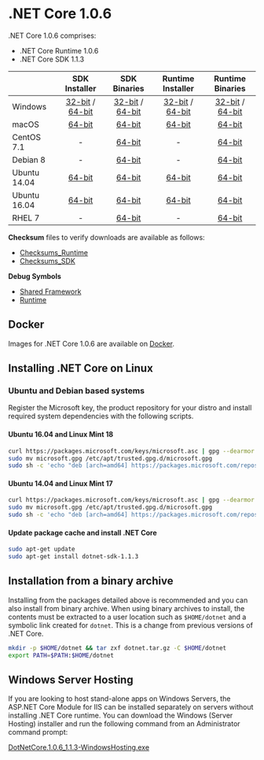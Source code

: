 # .NET Core 1.0.6

.NET Core 1.0.6 comprises:

* .NET Core Runtime 1.0.6
* .NET Core SDK 1.1.3

|         | SDK Installer                                         | SDK Binaries                                                         | Runtime Installer                                                  | Runtime Binaries                                                   |
| ------- | :---------------------------------------------------: | :-------------------------------------------------------------------:| :----------------------------------------------------------------: | :----------------------------------------------------------------: |
| Windows                 | [32-bit](https://download.microsoft.com/download/F/4/F/F4FCB6EC-5F05-4DF8-822C-FF013DF1B17F/dotnet-dev-win-x86.1.1.3.exe) / [64-bit](https://download.microsoft.com/download/F/4/F/F4FCB6EC-5F05-4DF8-822C-FF013DF1B17F/dotnet-dev-win-x64.1.1.3.exe)  | [32-bit](https://download.microsoft.com/download/F/4/F/F4FCB6EC-5F05-4DF8-822C-FF013DF1B17F/dotnet-dev-win-x86.1.1.3.zip) / [64-bit](https://download.microsoft.com/download/F/4/F/F4FCB6EC-5F05-4DF8-822C-FF013DF1B17F/dotnet-dev-win-x64.1.1.3.zip) | [32-bit](https://download.microsoft.com/download/E/9/E/E9E929B2-6532-43D7-98D2-E0B4445912BD/dotnet-win-x86.1.0.6.exe) / [64-bit](https://download.microsoft.com/download/E/9/E/E9E929B2-6532-43D7-98D2-E0B4445912BD/dotnet-win-x64.1.0.6.exe) | [32-bit](https://download.microsoft.com/download/E/9/E/E9E929B2-6532-43D7-98D2-E0B4445912BD/dotnet-win-x86.1.0.6.zip) / [64-bit](https://download.microsoft.com/download/E/9/E/E9E929B2-6532-43D7-98D2-E0B4445912BD/dotnet-win-x64.1.0.6.zip) |
| macOS                   | [64-bit](https://download.microsoft.com/download/F/4/F/F4FCB6EC-5F05-4DF8-822C-FF013DF1B17F/dotnet-dev-osx-x64.1.1.3.pkg)  | [64-bit](https://download.microsoft.com/download/F/4/F/F4FCB6EC-5F05-4DF8-822C-FF013DF1B17F/dotnet-dev-osx-x64.1.1.3.tar.gz)                          | [64-bit](https://download.microsoft.com/download/E/9/E/E9E929B2-6532-43D7-98D2-E0B4445912BD/dotnet-osx-x64.1.0.6.pkg) | [64-bit](https://download.microsoft.com/download/E/9/E/E9E929B2-6532-43D7-98D2-E0B4445912BD/dotnet-osx-x64.1.0.6.tar.gz) |
| CentOS 7.1              | -                                                         | [64-bit](https://download.microsoft.com/download/F/4/F/F4FCB6EC-5F05-4DF8-822C-FF013DF1B17F/dotnet-dev-centos-x64.1.1.3.tar.gz)                          | - | [64-bit](https://download.microsoft.com/download/E/9/E/E9E929B2-6532-43D7-98D2-E0B4445912BD/dotnet-centos-x64.1.0.6.tar.gz) |
| Debian 8                | -                                                         | [64-bit](https://download.microsoft.com/download/F/4/F/F4FCB6EC-5F05-4DF8-822C-FF013DF1B17F/dotnet-dev-debian-x64.1.1.3.tar.gz)                          | - | [64-bit](https://download.microsoft.com/download/E/9/E/E9E929B2-6532-43D7-98D2-E0B4445912BD/dotnet-debian-x64.1.0.6.tar.gz) |
| Ubuntu 14.04            |[64-bit](https://download.microsoft.com/download/F/4/F/F4FCB6EC-5F05-4DF8-822C-FF013DF1B17F/dotnet-sdk-ubuntu-x64.1.1.3.deb)   | [64-bit](https://download.microsoft.com/download/F/4/F/F4FCB6EC-5F05-4DF8-822C-FF013DF1B17F/dotnet-dev-ubuntu-x64.1.1.3.tar.gz)                          |[64-bit](https://download.microsoft.com/download/E/9/E/E9E929B2-6532-43D7-98D2-E0B4445912BD/dotnet-sharedframework-ubuntu-x64.1.0.6.deb) | [64-bit](https://download.microsoft.com/download/E/9/E/E9E929B2-6532-43D7-98D2-E0B4445912BD/dotnet-ubuntu-x64.1.0.6.tar.gz) |
| Ubuntu 16.04            |[64-bit](https://download.microsoft.com/download/F/4/F/F4FCB6EC-5F05-4DF8-822C-FF013DF1B17F/dotnet-sdk-ubuntu.16.04-x64.1.1.3.deb)   | [64-bit](https://download.microsoft.com/download/F/4/F/F4FCB6EC-5F05-4DF8-822C-FF013DF1B17F/dotnet-dev-ubuntu.16.04-x64.1.1.3.tar.gz)                          |[64-bit](https://download.microsoft.com/download/E/9/E/E9E929B2-6532-43D7-98D2-E0B4445912BD/dotnet-sharedframework-ubuntu.16.04-x64.1.0.6.deb) | [64-bit](https://download.microsoft.com/download/E/9/E/E9E929B2-6532-43D7-98D2-E0B4445912BD/dotnet-ubuntu.16.04-x64.1.0.6.tar.gz) |
| RHEL 7                  | -                                                         | [64-bit](https://download.microsoft.com/download/F/4/F/F4FCB6EC-5F05-4DF8-822C-FF013DF1B17F/dotnet-dev-rhel-x64.1.1.3.tar.gz)                          | - | [64-bit](https://download.microsoft.com/download/E/9/E/E9E929B2-6532-43D7-98D2-E0B4445912BD/dotnet-rhel-x64.1.0.6.tar.gz) |

**Checksum** files to verify downloads are available as follows:
* [Checksums_Runtime](https://dotnetcli.blob.core.windows.net/dotnet/checksums/1.0.6-runtime-sha.txt)
* [Checksums_SDK](https://dotnetcli.blob.core.windows.net/dotnet/checksums/1.1.3-sdk-sha.txt)

**Debug Symbols**
* [Shared Framework](https://download.microsoft.com/download/E/9/E/E9E929B2-6532-43D7-98D2-E0B4445912BD/corefx-1.0.6-symbols.zip)
* [Runtime](https://download.microsoft.com/download/E/9/E/E9E929B2-6532-43D7-98D2-E0B4445912BD/coreclr-1.0.6-symbols.zip)

## Docker

Images for .NET Core 1.0.6 are available on [Docker](https://hub.docker.com/r/microsoft/dotnet/).

## Installing .NET Core on Linux

### Ubuntu and Debian based systems

Register the Microsoft key, the product repository for your distro and install required system dependencies with the following scripts.

#### Ubuntu 16.04 and Linux Mint 18

```bash
curl https://packages.microsoft.com/keys/microsoft.asc | gpg --dearmor > microsoft.gpg
sudo mv microsoft.gpg /etc/apt/trusted.gpg.d/microsoft.gpg
sudo sh -c 'echo "deb [arch=amd64] https://packages.microsoft.com/repos/microsoft-ubuntu-xenial-prod xenial main" > /etc/apt/sources.list.d/dotnetdev.list'
```

#### Ubuntu 14.04 and Linux Mint 17

```bash
curl https://packages.microsoft.com/keys/microsoft.asc | gpg --dearmor > microsoft.gpg
sudo mv microsoft.gpg /etc/apt/trusted.gpg.d/microsoft.gpg
sudo sh -c 'echo "deb [arch=amd64] https://packages.microsoft.com/repos/microsoft-ubuntu-trusty-prod trusty main" > /etc/apt/sources.list.d/dotnetdev.list'
```

#### Update package cache and install .NET Core

```bash
sudo apt-get update
sudo apt-get install dotnet-sdk-1.1.3
```

## Installation from a binary archive

Installing from the packages detailed above is recommended and you can also install from binary archive. When using binary archives to install, the contents must be extracted to a user location such as `$HOME/dotnet` and a symbolic link created for `dotnet`. This is a change from previous versions of .NET Core.

```bash
mkdir -p $HOME/dotnet && tar zxf dotnet.tar.gz -C $HOME/dotnet
export PATH=$PATH:$HOME/dotnet
```

## Windows Server Hosting

If you are looking to host stand-alone apps on Windows Servers, the ASP.NET Core Module for IIS can be installed separately on servers without installing .NET Core runtime. You can download the Windows (Server Hosting) installer and run the following command from an Administrator command prompt:

[DotNetCore.1.0.6_1.1.3-WindowsHosting.exe](https://download.microsoft.com/download/E/9/E/E9E929B2-6532-43D7-98D2-E0B4445912BD/DotNetCore.1.0.6_1.1.3-WindowsHosting.exe)
